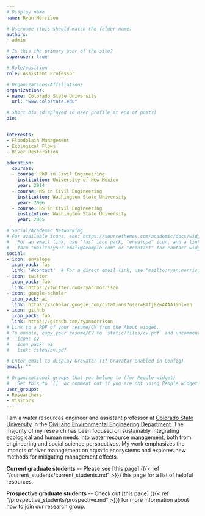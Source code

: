 ```yaml
---
# Display name
name: Ryan Morrison

# Username (this should match the folder name)
authors:
- admin

# Is this the primary user of the site?
superuser: true

# Role/position
role: Assistant Professor

# Organizations/Affiliations
organizations:
- name: Colorado State University
  url: "www.colostate.edu"

# Short bio (displayed in user profile at end of posts)
bio:


interests:
- Floodplain Management
- Ecological Flows
- River Restoration

education:
  courses:
  - course: PhD in Civil Engineering
    institution: University of New Mexico
    year: 2014
  - course: MS in Civil Engineering
    institution: Washington State University
    year: 2006
  - course: BS in Civil Engineering
    institution: Washington State University
    year: 2005

# Social/Academic Networking
# For available icons, see: https://sourcethemes.com/academic/docs/widgets/#icons
#   For an email link, use "fas" icon pack, "envelope" icon, and a link in the
#   form "mailto:your-email@example.com" or "#contact" for contact widget.
social:
- icon: envelope
  icon_pack: fas
  link: '#contact'  # For a direct email link, use "mailto:ryan.morrison@colostate.edu".
- icon: twitter
  icon_pack: fab
  link: https://twitter.com/ryanrmorrison
- icon: google-scholar
  icon_pack: ai
  link: https://scholar.google.com/citations?user=BTfj8ZwAAAAJ&hl=en
- icon: github
  icon_pack: fab
  link: https://github.com/ryanmorrison
# Link to a PDF of your resume/CV from the About widget.
# To enable, copy your resume/CV to `static/files/cv.pdf` and uncomment the lines below.  
# - icon: cv
#   icon_pack: ai
#   link: files/cv.pdf

# Enter email to display Gravatar (if Gravatar enabled in Config)
email: ""

# Organizational groups that you belong to (for People widget)
#   Set this to `[]` or comment out if you are not using People widget.  
user_groups:
- Researchers
- Visitors
---
```


I am a water resources engineer and assistant professor at [Colorado State University](https://www.colostate.edu) in the [Civil and Environmental Engineering Department](https://www.engr.colostate.edu/ce/). The majority of my research has been focused on sustainably integrating ecological and human needs into water resource management, both from engineering and social science perspectives. My work emphasizes the impacts of river management on aquatic ecosystems and explores new methods for mitigating management effects.

**Current graduate students** -- Please see [this page] ({{< ref "/current_students/current_students.md" >}}) this page for a list of helpful resources.

**Prospective graduate students** -- Check out [this page] ({{< ref "/prospective_students/prospective.md" >}}) for more information about how to join our research group.
